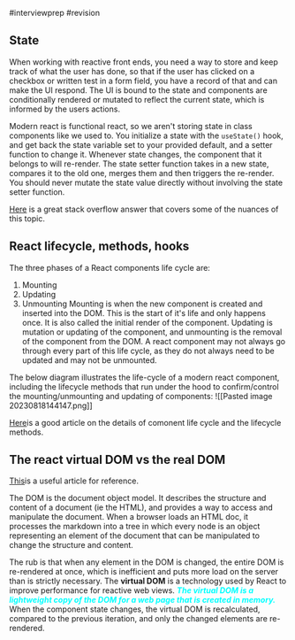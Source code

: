 #interviewprep #revision 

## State
When working with reactive front ends, you need a way to store and keep track of what the user has done, so that if the user has clicked on a checkbox or written test in a form field, you have a record of that and can make the UI respond. The UI is bound to the state and components are conditionally rendered or mutated to reflect the current state, which is informed by the users actions.

Modern react is functional react, so we aren't storing state in class components like we used to. You initialize a state with the `useState()` hook, and get back the state variable set to your provided default, and a setter function to change it. Whenever state changes, the component that it belongs to will re-render. The state setter function takes in a new state, compares it to the old one, merges them and then triggers the re-render. You should never mutate the state value directly without involving the state setter function.

[Here](https://stackoverflow.com/questions/37755997/why-cant-i-directly-modify-a-components-state-really) is a great stack overflow answer that covers some of the nuances of this topic.

## React lifecycle, methods, hooks
The three phases of a React components life cycle are:
1. Mounting
2. Updating
3. Unmounting
Mounting is when the new component is created and inserted into the DOM. This is the start of it's life and only happens once. It is also called the initial render of the component. Updating is mutation or updating of the component, and unmounting is the removal of the component from the DOM. A react component may not always go through every part of this life cycle, as they do not always need to be updated and may not be unmounted.

The below diagram illustrates the life-cycle of a modern react component, including the lifecycle methods that run under the hood to confirm/control the mounting/unmounting and updating of components:
![[Pasted image 20230818144147.png]]

[Here](https://medium.com/codex/the-lifecycle-of-a-react-component-8e01332a068d)is a good article on the details of comonent life cycle and the lifecycle methods.

## The react virtual DOM vs the real DOM
[This](https://medium.com/devinder/react-virtual-dom-vs-real-dom-23749ff7adc9)is a useful article for reference.

The DOM is the document object model. It describes the structure and content of a document (ie the HTML), and provides a way to access and manipulate the document. When a browser loads an HTML doc, it processes the markdown into a tree in which every node is an object representing an element of the document that can be manipulated to change the structure and content. 

The rub is that when any element in the DOM is changed, the entire DOM is re-rendered at once, which is inefficient and puts more load on the server than is strictly necessary. The **virtual DOM** is a technology used by React to improve performance for reactive web views. <span style="color: cyan; font-weight: bold; font-style: italic;">The virtual DOM is a lightweight copy of the DOM for a web page that is created in memory.</span> When the component state changes, the virtual DOM is recalculated, compared to the previous iteration, and only the changed elements are re-rendered.